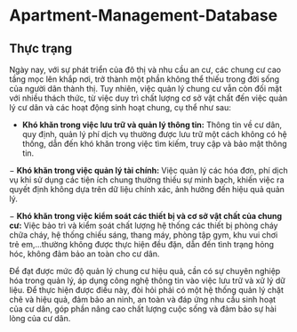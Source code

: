 # Apartment-Management-Database
## Thực trạng
Ngày nay, với sự phát triển của đô thị và nhu cầu an cư, các chung cư cao tầng
mọc lên khắp nơi, trở thành một phần không thể thiếu trong đời sống của người dân
thành thị. Tuy nhiên, việc quản lý chung cư vẫn còn đối mặt với nhiều thách thức, từ
việc duy trì chất lượng cơ sở vật chất đến việc quản lý cư dân và các hoạt động sinh
hoạt chung, cụ thể như sau:

- **Khó khăn trong việc lưu trữ và quản lý thông tin:** Thông tin về cư dân, quy
định, quản lý phí dịch vụ thường được lưu trữ một cách không có hệ thống, dẫn
đến khó khăn trong việc tìm kiếm, truy cập và bảo mật thông tin.

− **Khó khăn trong việc quản lý tài chính:** Việc quản lý các hóa đơn, phí dịch vụ
khi sử dụng các tiện ích chung thường thiếu sự minh bạch, khiến việc ra quyết
định không dựa trên dữ liệu chính xác, ảnh hưởng đến hiệu quả quản lý.

− **Khó khăn trong việc kiểm soát các thiết bị và cơ sở vật chất của chung cư:**
Việc bảo trì và kiểm soát chất lượng hệ thống các thiết bị phòng cháy chữa
cháy, hệ thống chiếu sáng, thang máy, phòng tập gym, khu vui chơi trẻ
em,...thường không được thực hiện đều đặn, dẫn đến tình trạng hỏng hóc,
không đảm bảo an toàn cho cư dân.

Để đạt được mức độ quản lý chung cư hiệu quả, cần có sự chuyên nghiệp hóa trong
quản lý, áp dụng công nghệ thông tin vào việc lưu trữ và xử lý dữ liệu. Để thực hiện
được điều này, đòi hỏi phải có một hệ thống quản lý chặt chẽ và hiệu quả, đảm bảo an
ninh, an toàn và đáp ứng nhu cầu sinh hoạt của cư dân, góp phần nâng cao chất lượng
cuộc sống và đảm bảo sự hài lòng của cư dân.
